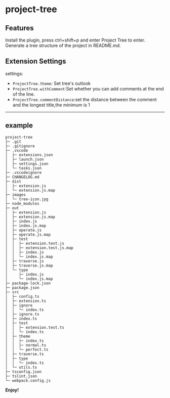 # project-tree
## Features
Install the plugin, press ctrl+shift+p and enter Project Tree to enter.
Generate a tree structure of the project in README.md.

## Extension Settings

settings:
* `ProjectTree.theme`: Set tree's outlook
* `ProjectTree.withComment`:Set whether you can add comments at the end of the line.
* `ProjectTree.commentDistance`:set the distance between the comment and the longest title,the minimum is 1

-----------------------------------------------------------------------------------------------------------

## example
```
project-tree
├─ .git
├─ .gitignore
├─ .vscode
│  ├─ extensions.json
│  ├─ launch.json
│  ├─ settings.json
│  └─ tasks.json
├─ .vscodeignore
├─ CHANGELOG.md
├─ dist
│  ├─ extension.js
│  └─ extension.js.map
├─ images
│  └─ tree-icon.jpg
├─ node_modules
├─ out
│  ├─ extension.js
│  ├─ extension.js.map
│  ├─ index.js
│  ├─ index.js.map
│  ├─ operate.js
│  ├─ operate.js.map
│  ├─ test
│  │  ├─ extension.test.js
│  │  ├─ extension.test.js.map
│  │  ├─ index.js
│  │  └─ index.js.map
│  ├─ traverse.js
│  ├─ traverse.js.map
│  └─ type
│     ├─ index.js
│     └─ index.js.map
├─ package-lock.json
├─ package.json
├─ src
│  ├─ config.ts
│  ├─ extension.ts
│  ├─ ignore
│  │  └─ index.ts
│  ├─ ignore.ts
│  ├─ index.ts
│  ├─ test
│  │  ├─ extension.test.ts
│  │  └─ index.ts
│  ├─ theme
│  │  ├─ index.ts
│  │  ├─ normal.ts
│  │  └─ perfect.ts
│  ├─ traverse.ts
│  ├─ type
│  │  └─ index.ts
│  └─ utils.ts
├─ tsconfig.json
├─ tslint.json
└─ webpack.config.js         

```

**Enjoy!**